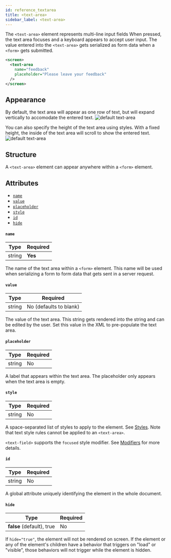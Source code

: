 ```yaml
---
id: reference_textarea
title: <text-area>
sidebar_label: <text-area>
---
```


The `<text-area>` element represents multi-line input fields When pressed, the text area focuses and a keyboard appears to accept user input. The value entered into the `<text-area>` gets serialized as form data when a `<form>` gets submitted.

```xml
<screen>
  <text-area
    name="feedback"
    placeholder="Please leave your feedback"
  />
</screen>
```

## Appearance

By default, the text area will appear as one row of text, but will expand vertically to accomodate the entered text.
![default text-area](/img/reference_textarea1.png)

You can also specify the height of the text area using styles. With a fixed height, the inside of the text area will scroll to show the entered text.
![default text-area](/img/reference_textarea2.png)

## Structure

A `<text-area>` element can appear anywhere within a `<form>` element.

## Attributes

- [`name`](#name)
- [`value`](#value)
- [`placeholder`](#placeholder)
- [`style`](#style)
- [`id`](#id)
- [`hide`](#hide)

#### `name`

| Type   | Required |
| ------ | -------- |
| string | **Yes**  |

The name of the text area within a `<form>` element. This name will be used when serializing a form to form data that gets sent in a server request.

#### `value`

| Type   | Required               |
| ------ | ---------------------- |
| string | No (defaults to blank) |

The value of the text area. This string gets rendered into the string and can be edited by the user. Set this value in the XML to pre-populate the text area.

#### `placeholder`

| Type   | Required |
| ------ | -------- |
| string | No       |

A label that appears within the text area. The placeholder only appears when the text area is empty.

#### `style`

| Type   | Required |
| ------ | -------- |
| string | No       |

A space-separated list of styles to apply to the element. See [Styles](/docs/reference_style). Note that text style rules cannot be applied to an `<text-area>`.

`<text-field>` supports the `focused` style modifier. See [Modifiers](/docs/reference_modifier) for more details.

#### `id`

| Type   | Required |
| ------ | -------- |
| string | No       |

A global attribute uniquely identifying the element in the whole document.

#### `hide`

| Type                      | Required |
| ------------------------- | -------- |
| **false** (default), true | No       |

If `hide="true"`, the element will not be rendered on screen. If the element or any of the element's children have a behavior that triggers on "load" or "visible", those behaviors will not trigger while the element is hidden.
